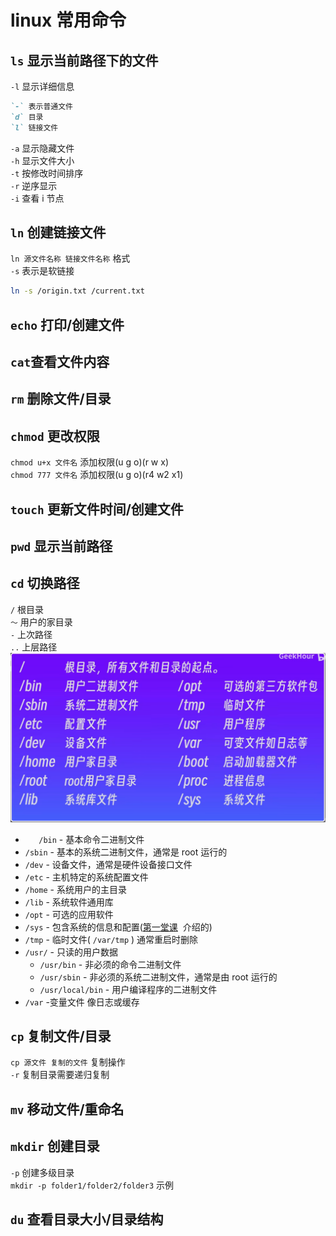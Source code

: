 # linux 常用命令

## `ls` 显示当前路径下的文件

`-l` 显示详细信息

```markdown
`-` 表示普通文件
`d` 目录
`l` 链接文件
```

`-a` 显示隐藏文件  
`-h` 显示文件大小  
`-t` 按修改时间排序  
`-r` 逆序显示  
`-i` 查看 i 节点

## `ln` 创建链接文件

`ln 源文件名称 链接文件名称` 格式  
`-s` 表示是软链接

```sh
ln -s /origin.txt /current.txt
```

## `echo` 打印/创建文件

## `cat`查看文件内容

## `rm` 删除文件/目录

## `chmod` 更改权限

`chmod u+x 文件名` 添加权限(u g o)(r w x)  
`chmod 777 文件名` 添加权限(u g o)(r4 w2 x1)

## `touch` 更新文件时间/创建文件

## `pwd` 显示当前路径

## `cd` 切换路径

`/` 根目录  
`～` 用户的家目录  
`-` 上次路径  
`..` 上层路径  
![](../../public/linux_content.png)

- `   /bin` - 基本命令二进制文件
- `/sbin` - 基本的系统二进制文件，通常是 root 运行的
- `/dev` - 设备文件，通常是硬件设备接口文件
- `/etc` - 主机特定的系统配置文件
- `/home` - 系统用户的主目录
- `/lib` - 系统软件通用库
- `/opt` - 可选的应用软件
- `/sys` - 包含系统的信息和配置([第一堂课](https://missing-semester-cn.github.io/2020/course-shell/)  介绍的)
- `/tmp` - 临时文件( `/var/tmp` ) 通常重启时删除
- `/usr/` - 只读的用户数据
  - `/usr/bin` - 非必须的命令二进制文件
  - `/usr/sbin` - 非必须的系统二进制文件，通常是由 root 运行的
  - `/usr/local/bin` - 用户编译程序的二进制文件
- `/var` -变量文件 像日志或缓存

## `cp` 复制文件/目录

`cp 源文件 复制的文件` 复制操作  
`-r` 复制目录需要递归复制

## `mv` 移动文件/重命名

## `mkdir` 创建目录

`-p` 创建多级目录  
`mkdir -p folder1/folder2/folder3` 示例

## `du` 查看目录大小/目录结构
